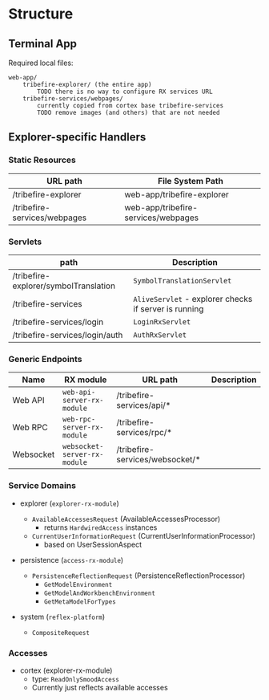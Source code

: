 # Structure

## Terminal App

Required local files:
```
web-app/
    tribefire-explorer/ (the entire app)
        TODO there is no way to configure RX services URL
    tribefire-services/webpages/
        currently copied from cortex base tribefire-services
        TODO remove images (and others) that are not needed
```

## Explorer-specific Handlers

### Static Resources

| URL path | File System Path |
| --- | --- |
| /tribefire-explorer | web-app/tribefire-explorer |
| /tribefire-services/webpages | web-app/tribefire-services/webpages |


### Servlets

| path | Description |
| --- | --- |
| /tribefire-explorer/symbolTranslation | `SymbolTranslationServlet`| 
| /tribefire-services | `AliveServlet` - explorer checks if server is running|
| /tribefire-services/login | `LoginRxServlet` | 
| /tribefire-services/login/auth | `AuthRxServlet` |

### Generic Endpoints

|Name| RX module | URL path | Description |
| --- | --- | --- | --- |
| Web API | `web-api-server-rx-module` | /tribefire-services/api/* |
| Web RPC | `web-rpc-server-rx-module` | /tribefire-services/rpc/* |
| Websocket | `websocket-server-rx-module` | /tribefire-services/websocket/* |

### Service Domains

* explorer (`explorer-rx-module`)
    * `AvailableAccessesRequest` (AvailableAccessesProcessor)
        * returns `HardwiredAccess` instances
    * `CurrentUserInformationRequest` (CurrentUserInformationProcessor)
        * based on UserSessionAspect

* persistence (`access-rx-module`)
    * `PersistenceReflectionRequest` (PersistenceReflectionProcessor)
        * `GetModelEnvironment`
        * `GetModelAndWorkbenchEnvironment`
        * `GetMetaModelForTypes`

* system (`reflex-platform`)
    * `CompositeRequest`

### Accesses

* cortex (explorer-rx-module)
    * type: `ReadOnlySmoodAccess`
    * Currently just reflects available accesses



